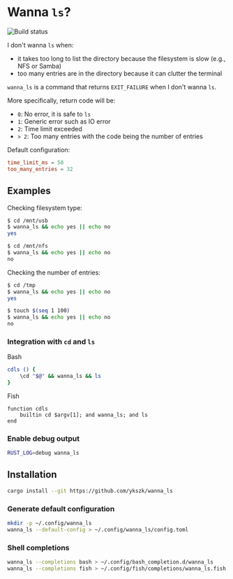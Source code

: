 Wanna `ls`?
===========
![Build status](https://github.com/ykszk/wanna_ls/actions/workflows/rust.yml/badge.svg?branch=main)

I don't wanna `ls` when:

- it takes too long to list the directory because the filesystem is slow (e.g., NFS or Samba)
- too many entries are in the directory because it can clutter the terminal

`wanna_ls` is a command that returns `EXIT_FAILURE` when I don't wanna `ls`.

More specifically, return code will be:
- `0`: No error, it is safe to `ls`
- `1`: Generic error such as IO error
- `2`: Time limit exceeded
- `> 2`: Too many entries with the code being the number of entries

Default configuration:
```toml
time_limit_ms = 50
too_many_entries = 32
```

## Examples

Checking filesystem type:
```bash
$ cd /mnt/usb
$ wanna_ls && echo yes || echo no
yes

$ cd /mnt/nfs
$ wanna_ls && echo yes || echo no
no
```

Checking the number of entries:
```bash
$ cd /tmp
$ wanna_ls && echo yes || echo no
yes

$ touch $(seq 1 100)
$ wanna_ls && echo yes || echo no
no
```

### Integration with `cd` and `ls`
Bash
```bash
cdls () {
    \cd "$@" && wanna_ls && ls
}
```

Fish
```fish
function cdls
    builtin cd $argv[1]; and wanna_ls; and ls
end
```

### Enable debug output
```bash
RUST_LOG=debug wanna_ls
```

## Installation
```bash
cargo install --git https://github.com/ykszk/wanna_ls
```

### Generate default configuration
```bash
mkdir -p ~/.config/wanna_ls
wanna_ls --default-config > ~/.config/wanna_ls/config.toml
```

### Shell completions
```bash
wanna_ls --completions bash > ~/.config/bash_completion.d/wanna_ls
wanna_ls --completions fish > ~/.config/fish/completions/wanna_ls.fish
```
